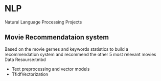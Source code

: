 # NLP
Natural Language Processing Projects

## Movie Recommendataion system
Based on the movie gernes and keywords statistics to build a recommendation system and recommend the other 5 most relevant movies
Data Resourse:tmbd
- Text preprocessing and vector models
- TfidfVectorization
